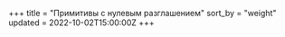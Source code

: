 +++
title = "Примитивы с нулевым разглашением"
sort_by = "weight"
updated = 2022-10-02T15:00:00Z
+++
